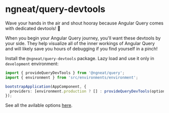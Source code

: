 # ngneat/query-devtools

Wave your hands in the air and shout hooray because Angular Query comes with dedicated devtools! 🥳

When you begin your Angular Query journey, you'll want these devtools by your side. They help visualize all of the inner workings of Angular Query and will likely save you hours of debugging if you find yourself in a pinch!

Install the `@ngneat/query-devtools` package. Lazy load and use it only in `development` environment:

```ts
import { provideQueryDevTools } from '@ngneat/query';
import { environment } from 'src/environments/environment';

bootstrapApplication(AppComponent, {
  providers: [environment.production ? [] : provideQueryDevTools(options)],
});
```

See all the avilable options [here](https://tanstack.com/query/v5/docs/react/devtools#options).

